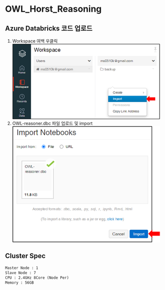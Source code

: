 # OWL_Horst_Reasoning

## Azure Databricks 코드 업로드
1. Workspace 여백 우클릭
![](import1.png)
2. OWL-reasoner.dbc 파일 업로드 및 import
![](import2.png)

## Cluster Spec
```
Master Node : 1
Slave Node : 7
CPU : 2.4GHz 8Core (Node Per)
Memory : 56GB
